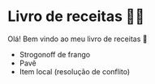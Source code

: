 # Livro de receitas :man_cook:

Olá! Bem vindo ao meu livro de receitas :wave:

- Strogonoff de frango
- Pavê
- Item local (resolução de conflito)
